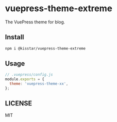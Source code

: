 # vuepress-theme-extreme

The VuePress theme for blog.

## Install

```bash
npm i @kisstar/vuepress-theme-extreme
```

## Usage

```js
// .vuepress/config.js
module.exports = {
  theme: 'vuepress-theme-xx',
};
```

## LICENSE

MIT
